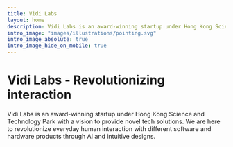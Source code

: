 ```yaml
---
title: Vidi Labs
layout: home
description: Vidi Labs is an award-winning startup under Hong Kong Science and Technology Park focusing on bringing tech solutions to the marginalised.
intro_image: "images/illustrations/pointing.svg"
intro_image_absolute: true
intro_image_hide_on_mobile: true
---
```


# Vidi Labs - Revolutionizing interaction

Vidi Labs is an award-winning startup under Hong Kong Science and Technology Park with a vision to provide novel tech solutions. We are here to revolutionize everyday human interaction with different software and hardware products through AI and intuitive designs.